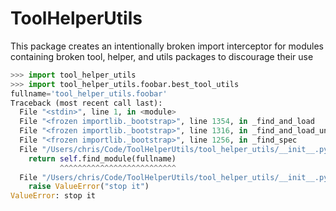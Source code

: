 # ToolHelperUtils

This package creates an intentionally broken import interceptor for modules containing broken tool, helper, and utils packages to discourage their use

```python
>>> import tool_helper_utils
>>> import tool_helper_utils.foobar.best_tool_utils
fullname='tool_helper_utils.foobar'
Traceback (most recent call last):
  File "<stdin>", line 1, in <module>
  File "<frozen importlib._bootstrap>", line 1354, in _find_and_load
  File "<frozen importlib._bootstrap>", line 1316, in _find_and_load_unlocked
  File "<frozen importlib._bootstrap>", line 1256, in _find_spec
  File "/Users/chris/Code/ToolHelperUtils/tool_helper_utils/__init__.py", line 15, in find_spec
    return self.find_module(fullname)
           ^^^^^^^^^^^^^^^^^^^^^^^^^^
  File "/Users/chris/Code/ToolHelperUtils/tool_helper_utils/__init__.py", line 11, in find_module
    raise ValueError("stop it")
ValueError: stop it
```
